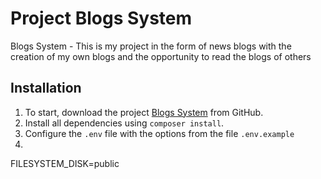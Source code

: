 # Project Blogs System 

Blogs System - This is my project in the form of news blogs with the creation of my own blogs and the opportunity to read the blogs of others

## Installation
1. To start, download the project [Blogs System](https://github.com/OnidzukaGTO/BlogSystem) from GitHub.
2. Install all dependencies using `composer install`.
3. Configure the `.env` file with the options from the file `.env.example`
4. 


FILESYSTEM_DISK=public